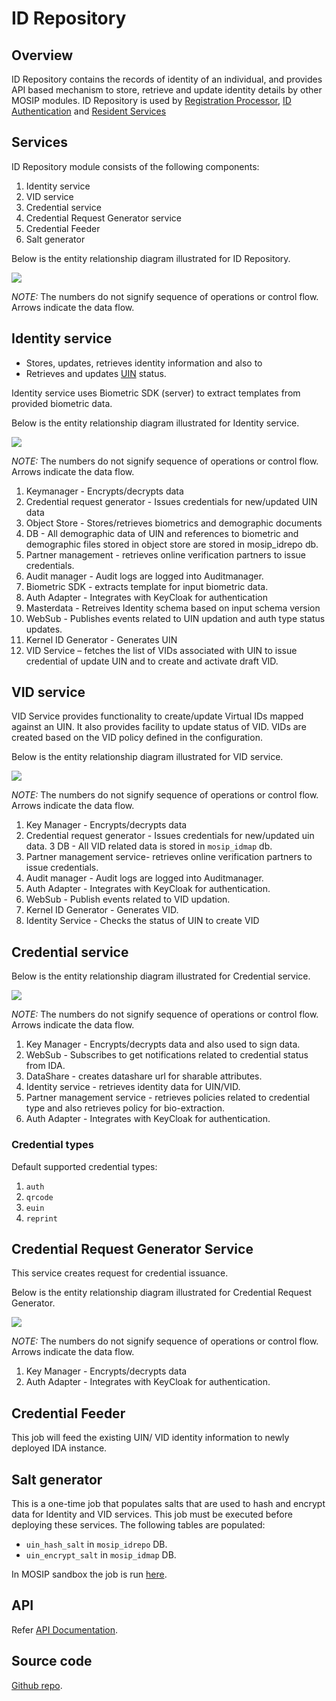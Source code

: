 # ID Repository

## Overview
ID Repository contains the records of identity of an individual, and provides API based mechanism to store, retrieve and update identity details by other MOSIP modules. ID Repository is used by [Registration Processor](registration-processor.md), [ID Authentication](id-authentication-services.md) and [Resident Services](resdient-services.md)

## Services
ID Repository module consists of the following components:
1. Identity service
1. VID service 
1. Credential service
1. Credential Request Generator service
1. Credential Feeder 
1. Salt generator 

Below is the entity relationship diagram illustrated for ID Repository.

![](_images/id-repository.png)

*NOTE:* The numbers do not signify sequence of operations or control flow. Arrows indicate the data flow.

## Identity service
* Stores, updates, retrieves identity information and also to 
* Retrieves and updates [UIN](identifiers.md#uin) status.

Identity service uses Biometric SDK (server) to extract templates from provided biometric data.

Below is the entity relationship diagram illustrated for Identity service.

![](_images/identity-service.png)


*NOTE:* The numbers do not signify sequence of operations or control flow. Arrows indicate the data flow.

1. Keymanager - Encrypts/decrypts data
2. Credential request generator - Issues credentials for new/updated UIN data
3. Object Store - Stores/retrieves biometrics and demographic documents
4. DB - All demographic data of UIN and references to biometric and demographic files stored in object store are stored in mosip_idrepo db.
5. Partner management - retrieves online verification partners to issue credentials.
6. Audit manager - Audit logs are logged into Auditmanager.
7. Biometric SDK - extracts template for input biometric data.
8. Auth Adapter - Integrates with KeyCloak for authentication
9. Masterdata - Retreives Identity schema based on input schema version
10. WebSub - Publishes events related to UIN updation and auth type status updates.
11. Kernel ID Generator - Generates UIN
12. VID Service – fetches the list of VIDs associated with UIN to issue credential of update UIN and to create and activate draft VID.

## VID service
VID Service provides functionality to create/update Virtual IDs mapped against an UIN. It also provides facility to update status of VID. VIDs are created based on the VID policy defined in the configuration.

Below is the entity relationship diagram illustrated for VID service.

![](_images/VID-service.png)

*NOTE:* The numbers do not signify sequence of operations or control flow. Arrows indicate the data flow.

1. Key Manager - Encrypts/decrypts data
2. Credential request generator - Issues credentials for new/updated uin data.
3  DB - All VID related data is stored in `mosip_idmap` db.
4. Partner management service- retrieves online verification partners to issue credentials.
5. Audit manager - Audit logs are logged into Auditmanager.
6. Auth Adapter - Integrates with KeyCloak for authentication.
7. WebSub - Publish events related to VID updation.
8. Kernel ID Generator - Generates VID.
9. Identity Service - Checks the status of UIN to create VID

## Credential service

Below is the entity relationship diagram illustrated for Credential service.

![](_images/credential-service.png)

*NOTE:* The numbers do not signify sequence of operations or control flow. Arrows indicate the data flow.

1. Key Manager - Encrypts/decrypts data and also used to sign data.
2. WebSub - Subscribes to get notifications related to credential status from IDA.
3. DataShare - creates datashare url for sharable attributes.
4. Identity service - retrieves identity data for UIN/VID.
5. Partner management service - retrieves policies related to credential type and also retrieves policy for bio-extraction.
6. Auth Adapter - Integrates with KeyCloak for authentication.

### Credential types
Default supported credential types:
1. `auth`
1. `qrcode`
1. `euin`
1. `reprint`

## Credential Request Generator Service
This service creates request for credential issuance.

Below is the entity relationship diagram illustrated for Credential Request Generator.

![](_images/credential-request-generator.png)

*NOTE:* The numbers do not signify sequence of operations or control flow. Arrows indicate the data flow.

1. Key Manager - Encrypts/decrypts data
2. Auth Adapter - Integrates with KeyCloak for authentication.

## Credential Feeder
This job will feed the existing UIN/ VID identity information to newly deployed IDA instance.

## Salt generator 
This is a one-time job that populates salts that are used to hash and encrypt data for Identity and VID services. This job must be executed before deploying these services.  The following tables are populated:
* `uin_hash_salt` in `mosip_idrepo` DB.
* `uin_encrypt_salt` in `mosip_idmap` DB.

In MOSIP sandbox the job is run [here](https://github.com/mosip/mosip-infra/blob/1.2.0-rc2/deployment/v3/mosip/idrepo/install.sh).

## API
Refer [API Documentation](https://mosip.github.io/documentation/1.2.0-rc2/1.2.0-rc2.html).

## Source code 
[Github repo](https://github.com/mosip/id-repository/tree/1.2.0-rc2).

